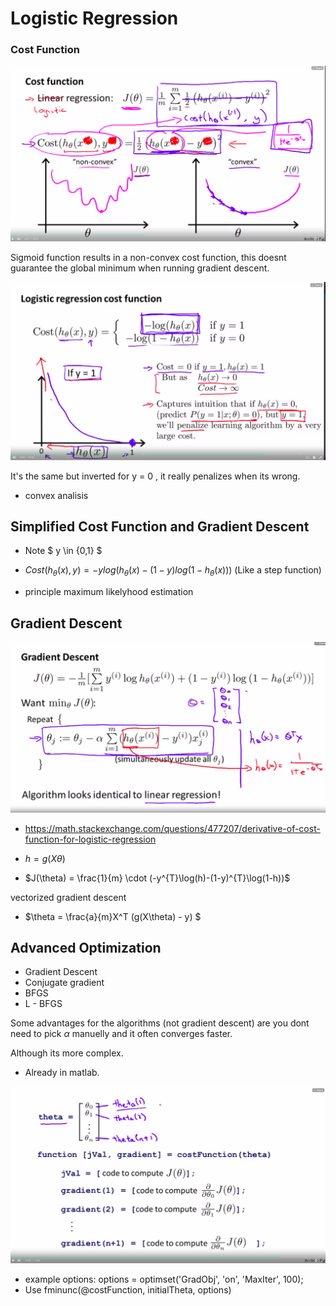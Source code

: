 # Logistic Regression

### Cost Function

![](cost-function.png)

Sigmoid function results in a non-convex cost function, this doesnt guarantee the global minimum when running gradient descent.

![](logistic-cost-function.png)

It's the same but inverted for y = 0 , it really penalizes when its wrong.

* convex analisis

## Simplified Cost Function and Gradient Descent
* Note $ y \in \{0,1\} $
* $Cost(h_{\theta}(x),y) = -ylog(h_{\theta}(x) -(1-y)log(1-h_{\theta}(x)))$ (Like a step function)

* principle maximum likelyhood estimation

## Gradient Descent

![](gradient-descent-logistic.png)

- https://math.stackexchange.com/questions/477207/derivative-of-cost-function-for-logistic-regression

- $h = g(X\theta)$
- $J(\theta) = \frac{1}{m} \cdot (-y^{T}\log(h)-(1-y)^{T}\log(1-h))$

vectorized gradient descent

- $\theta = \frac{a}{m}X^T (g(X\theta) - y)  $

## Advanced Optimization

- Gradient Descent
- Conjugate gradient
- BFGS
- L - BFGS

Some advantages for the algorithms (not gradient descent) are
you dont need to pick $\alpha$ manuelly and it often converges faster.

Although its more complex.

* Already in matlab.

![](gradient-opt.png)
- example options: options = optimset('GradObj', 'on', 'MaxIter', 100);
- Use fminunc(@costFunction, initialTheta, options)